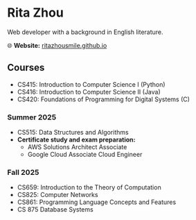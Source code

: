 # Rita Zhou

Web developer with a background in English literature.

🌐 **Website:** [ritazhousmile.github.io](https://ritazhousmile.github.io/)

## Courses
- CS415: Introduction to Computer Science I (Python)
- CS416: Introduction to Computer Science II (Java)
- CS420: Foundations of Programming for Digital Systems (C)

### Summer 2025
- CS515: Data Structures and Algorithms
- **Certificate study and exam preparation:**
  - AWS Solutions Architect Associate
  - Google Cloud Associate Cloud Engineer

### Fall 2025
- CS659: Introduction to the Theory of Computation
- CS825: Computer Networks
- CS861: Programming Language Concepts and Features
- CS 875 Database Systems


